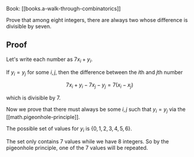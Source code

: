 
Book: [[books.a-walk-through-combinatorics]]

Prove that among eight integers, there are always two whose difference is divisible by seven.

## Proof

Let's write each number as $7x_i+y_i$.

If $y_i = y_j$ for some $i, j$, then the difference between the $i$th and $j$th number

$$
7x_i + y_i - 7x_j - y_j = 7(x_i - x_j)
$$

which is divisible by $7$.

Now we prove that there must always be some $i, j$ such that $y_i = y_j$ via the [[math.pigeonhole-principle]].

The possible set of values for $y_i$ is $\{0, 1, 2, 3, 4, 5, 6\}$.

The set only contains $7$ values while we have $8$ integers. So by the pigeonhole principle, one of the $7$ values will be repeated.
